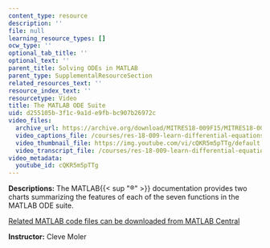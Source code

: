 ```yaml
---
content_type: resource
description: ''
file: null
learning_resource_types: []
ocw_type: ''
optional_tab_title: ''
optional_text: ''
parent_title: Solving ODEs in MATLAB
parent_type: SupplementalResourceSection
related_resources_text: ''
resource_index_text: ''
resourcetype: Video
title: The MATLAB ODE Suite
uid: d255105b-3f1c-9a1d-e9fb-bc907b26972c
video_files:
  archive_url: https://archive.org/download/MITRES18-009F15/MITRES18-009F15_odes_09_300k.mp4
  video_captions_file: /courses/res-18-009-learn-differential-equations-up-close-with-gilbert-strang-and-cleve-moler-fall-2015/67d62371b9a85840810fc98986f732c4_cQKR5m5pTTg.vtt
  video_thumbnail_file: https://img.youtube.com/vi/cQKR5m5pTTg/default.jpg
  video_transcript_file: /courses/res-18-009-learn-differential-equations-up-close-with-gilbert-strang-and-cleve-moler-fall-2015/2d1f3884d744452977ea80b2d7ff8d8e_cQKR5m5pTTg.pdf
video_metadata:
  youtube_id: cQKR5m5pTTg
---
```


**Descriptions:** The MATLAB{{< sup "®" >}} documentation provides two charts summarizing the features of each of the seven functions in the MATLAB ODE suite.

[Related MATLAB code files can be downloaded from MATLAB Central](http://www.mathworks.com/matlabcentral/fileexchange/54611)

**Instructor:** Cleve Moler
